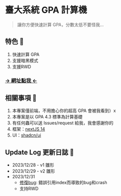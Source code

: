 # 臺大系統 GPA 計算機

> 讓你方便快速計算 GPA，分數太低不要怪我...

## 特色 🗿

1. 快速計算 GPA
2. 支援暗黑模式
3. 支援RWD

### [→ 網址點我 ←](https://gpa-calculator-vert.vercel.app/)

## 相關事項 📣

1. 本專案僅前端，不用擔心你的超高 GPA 會被我看到）x
2. 本專案是以 GPA 4.3 標準為計算基礎
3. 有任何蟲可以送 Issues/request 給我，我會感謝你的
4. 框架：[nextJS 14](https://nextjs.org/)
5. UI：[shadcn/ui](https://ui.shadcn.com/)

## Update Log 更新日誌 👣

- 2023/12/28 - v1 雛形
- 2023/12/29 - v2 雛形
- 2023/12/31
    - [修復bug](https://github.com/viiccwen/GPA-calculator/issues/1): 錯誤引用index而導致的bug和crash 
    - 支持RWD
